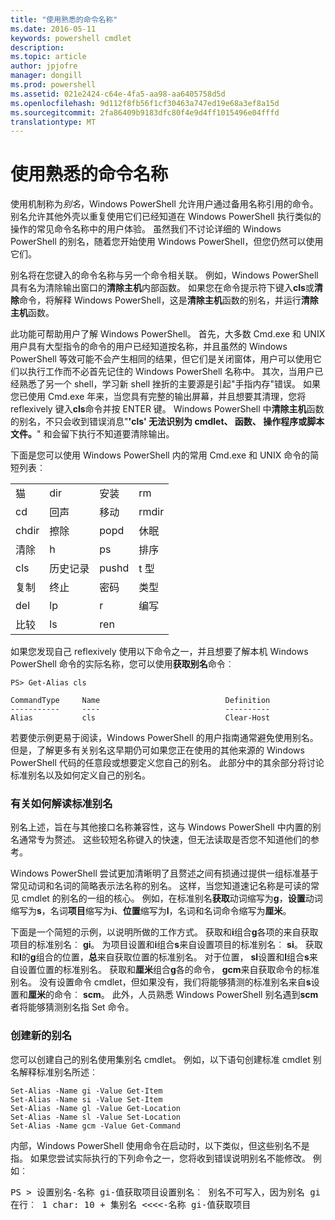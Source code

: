 ```yaml
---
title: "使用熟悉的命令名称"
ms.date: 2016-05-11
keywords: powershell cmdlet
description: 
ms.topic: article
author: jpjofre
manager: dongill
ms.prod: powershell
ms.assetid: 021e2424-c64e-4fa5-aa98-aa6405758d5d
ms.openlocfilehash: 9d112f8fb56f1cf30463a747ed19e68a3ef8a15d
ms.sourcegitcommit: 2fa86409b9183dfc80f4e9d4ff1015496e04fffd
translationtype: MT
---
```

# 使用熟悉的命令名称
使用机制称为*别名*，Windows PowerShell 允许用户通过备用名称引用的命令。 别名允许其他外壳以重复使用它们已经知道在 Windows PowerShell 执行类似的操作的常见命令名称中的用户体验。 虽然我们不讨论详细的 Windows PowerShell 的别名，随着您开始使用 Windows PowerShell，但您仍然可以使用它们。

别名将在您键入的命令名称与另一个命令相关联。 例如，Windows PowerShell 具有名为清除输出窗口的**清除主机**内部函数。 如果您在命令提示符下键入**cls**或**清除**命令，将解释 Windows PowerShell，这是**清除主机**函数的别名，并运行**清除主机**函数。

此功能可帮助用户了解 Windows PowerShell。 首先，大多数 Cmd.exe 和 UNIX 用户具有大型指令的命令的用户已经知道按名称，并且虽然的 Windows PowerShell 等效可能不会产生相同的结果，但它们是关闭窗体，用户可以使用它们以执行工作而不必首先记住的 Windows PowerShell 名称中。 其次，当用户已经熟悉了另一个 shell，学习新 shell 挫折的主要源是引起"手指内存"错误。 如果您已使用 Cmd.exe 年来，当您具有完整的输出屏幕，并且想要其清理，您将 reflexively 键入**cls**命令并按 ENTER 键。 Windows PowerShell 中**清除主机**函数的别名，不只会收到错误消息"**'cls' 无法识别为 cmdlet、 函数、 操作程序或脚本文件。**" 和会留下执行不知道要清除输出。

下面是您可以使用 Windows PowerShell 内的常用 Cmd.exe 和 UNIX 命令的简短列表︰

|||||
|-|-|-|-|
|猫|dir|安装|rm|
|cd|回声|移动|rmdir|
|chdir|擦除|popd|休眠|
|清除|h|ps|排序|
|cls|历史记录|pushd|t 型|
|复制|终止|密码|类型|
|del|lp|r|编写|
|比较|ls|ren||

如果您发现自己 reflexively 使用以下命令之一，并且想要了解本机 Windows PowerShell 命令的实际名称，您可以使用**获取别名**命令︰

```
PS> Get-Alias cls

CommandType     Name                            Definition
-----------     ----                            ----------
Alias           cls                             Clear-Host
```

若要使示例更易于阅读，Windows PowerShell 的用户指南通常避免使用别名。 但是，了解更多有关别名这早期仍可如果您正在使用的其他来源的 Windows PowerShell 代码的任意段或想要定义您自己的别名。 此部分中的其余部分将讨论标准别名以及如何定义自己的别名。

### 有关如何解读标准别名
别名上述，旨在与其他接口名称兼容性，这与 Windows PowerShell 中内置的别名通常专为赘述。 这些较短名称键入的快速，但无法读取是否您不知道他们的参考。

Windows PowerShell 尝试更加清晰明了且赘述之间有损通过提供一组标准基于常见动词和名词的简略表示法名称的别名。 这样，当您知道速记名称是可读的常见 cmdlet 的别名的一组的核心。 例如，在标准别名**获取**动词缩写为**g**，**设置**动词缩写为**s**，名词**项目**缩写为**i**、**位置**缩写为**l**，名词和名词命令缩写为**厘米**。

下面是一个简短的示例，以说明所做的工作方式。 获取和**i**组合**g**各项的来自获取项目的标准别名︰ **gi**。 为项目设置和**i**组合**s**来自设置项目的标准别名︰ **si**。 获取和**l**的**g**组合的位置，**总**来自获取位置的标准别名。 对于位置， **sl**设置和**l**组合**s**来自设置位置的标准别名。 获取和**厘米**组合**g**各的命令， **gcm**来自获取命令的标准别名。 没有设置命令 cmdlet，但如果没有，我们将能够猜测的标准别名来自**s**设置和**厘米**的命令︰ **scm**。 此外，人员熟悉 Windows PowerShell 别名遇到**scm**者将能够猜测别名指 Set 命令。

### 创建新的别名
您可以创建自己的别名使用集别名 cmdlet。 例如，以下语句创建标准 cmdlet 别名解释标准别名所述︰

```
Set-Alias -Name gi -Value Get-Item
Set-Alias -Name si -Value Set-Item
Set-Alias -Name gl -Value Get-Location
Set-Alias -Name sl -Value Set-Location
Set-Alias -Name gcm -Value Get-Command
```

内部，Windows PowerShell 使用命令在启动时，以下类似，但这些别名不是指。 如果您尝试实际执行的下列命令之一，您将收到错误说明别名不能修改。 例如︰

<pre>PS > 设置别名-名称 gi-值获取项目设置别名︰ 别名不可写入，因为别名 gi 是只读或常量，而不能写入。
在行︰ 1 char: 10 + 集别名 <<<<-名称 gi-值获取项目</pre>

